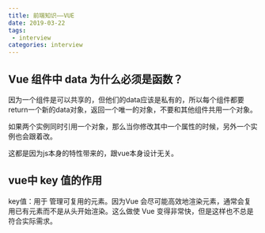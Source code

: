 ```yaml
---
title: 前端知识——VUE
date: 2019-03-22
tags:
 - interview        
categories: interview
---
```


## Vue 组件中 data 为什么必须是函数？

因为一个组件是可以共享的，但他们的data应该是私有的，所以每个组件都要return一个新的data对象，返回一个唯一的对象，不要和其他组件共用一个对象。

如果两个实例同时引用一个对象，那么当你修改其中一个属性的时候，另外一个实例也会跟着改。

这都是因为js本身的特性带来的，跟vue本身设计无关。

## vue中 key 值的作用

key值：用于 管理可复用的元素。因为Vue 会尽可能高效地渲染元素，通常会复用已有元素而不是从头开始渲染。这么做使 Vue 变得非常快，但是这样也不总是符合实际需求。